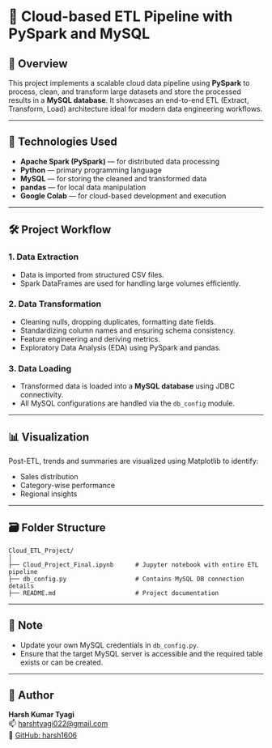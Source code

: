 # 🚀 Cloud-based ETL Pipeline with PySpark and MySQL

## 📌 Overview

This project implements a scalable cloud data pipeline using **PySpark** to process, clean, and transform large datasets and store the processed results in a **MySQL database**. It showcases an end-to-end ETL (Extract, Transform, Load) architecture ideal for modern data engineering workflows.

---

## 🔧 Technologies Used

- **Apache Spark (PySpark)** — for distributed data processing
- **Python** — primary programming language
- **MySQL** — for storing the cleaned and transformed data
- **pandas** — for local data manipulation
- **Google Colab** — for cloud-based development and execution

---

## 🛠️ Project Workflow

### 1. **Data Extraction**
- Data is imported from structured CSV files.
- Spark DataFrames are used for handling large volumes efficiently.

### 2. **Data Transformation**
- Cleaning nulls, dropping duplicates, formatting date fields.
- Standardizing column names and ensuring schema consistency.
- Feature engineering and deriving metrics.
- Exploratory Data Analysis (EDA) using PySpark and pandas.

### 3. **Data Loading**
- Transformed data is loaded into a **MySQL database** using JDBC connectivity.
- All MySQL configurations are handled via the `db_config` module.

---

## 📊 Visualization
Post-ETL, trends and summaries are visualized using Matplotlib to identify:
- Sales distribution
- Category-wise performance
- Regional insights

---

## 🗃️ Folder Structure

```
Cloud_ETL_Project/
│
├── Cloud_Project_Final.ipynb      # Jupyter notebook with entire ETL pipeline
├── db_config.py                   # Contains MySQL DB connection details
├── README.md                      # Project documentation
```

---

## 🔐 Note
- Update your own MySQL credentials in `db_config.py`.
- Ensure that the target MySQL server is accessible and the required table exists or can be created.

---

## 👤 Author

**Harsh Kumar Tyagi**  
📫 [harshtyagi022@gmail.com](mailto:harshtyagi022@gmail.com)  
🔗 [GitHub: harsh1606](https://github.com/harsh1606)
